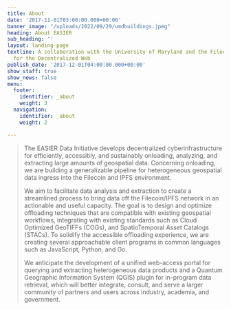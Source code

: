 ```yaml
---
title: About
date: '2017-11-01T03:00:00.000+00:00'
banner_image: "/uploads/2022/09/29/umdbuildings.jpeg"
heading: About EASIER
sub_heading: ''
layout: landing-page
textline: A collaboration with the University of Maryland and the Filecoin Foundation
  for the Decentralized Web
publish_date: '2017-12-01T04:00:00.000+00:00'
show_staff: true
show_news: false
menu:
  footer:
    identifier: _about
    weight: 3
  navigation:
    identifier: _about
    weight: 2

---
```

> The EASIER Data Initiative develops decentralized cyberinfrastructure for efficiently, accessibly, and sustainably onloading, analyzing, and extracting large amounts of geospatial data. Concerning onloading, we are building a generalizable pipeline for heterogeneous geospatial data ingress into the Filecoin and IPFS environment.
>
>   
> We aim to facilitate data analysis and extraction to create a streamlined process to bring data off the Filecoin/IPFS network in an actionable and useful capacity. The goal is to design and optimize offloading techniques that are compatible with existing geospatial workflows, integrating with existing standards such as Cloud Optimized GeoTIFFs (COGs), and SpatioTemporal Asset Catalogs (STACs). To solidify the accessible offloading experience, we are creating several approachable client programs in common languages such as JavaScript, Python, and Go.
>
>   
> We anticipate the development of a unified web-access portal for querying and extracting heterogeneous data products and a Quantum Geographic Information System (QGIS) plugin for in-program data retrieval, which will better integrate, consult, and serve a larger community of partners and users across industry, academia, and government.